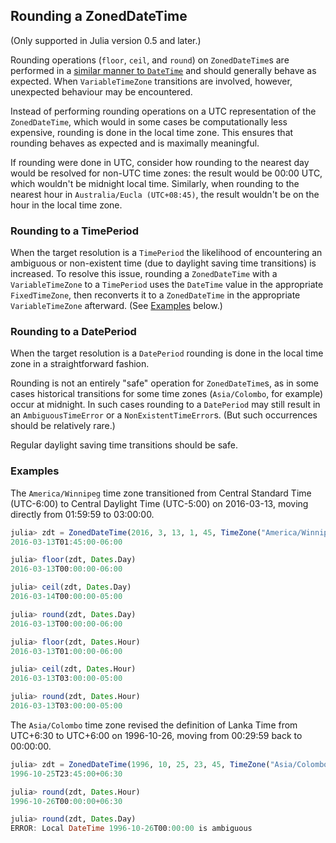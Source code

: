 ## Rounding a ZonedDateTime

(Only supported in Julia version 0.5 and later.)

Rounding operations (`floor`, `ceil`, and `round`) on `ZonedDateTime`s are performed in a
[similar manner to `DateTime`](http://julia.readthedocs.io/en/latest/manual/dates/#rounding)
and should generally behave as expected. When `VariableTimeZone` transitions are involved,
however, unexpected behaviour may be encountered.

Instead of performing rounding operations on a UTC representation of the `ZonedDateTime`,
which would in some cases be computationally less expensive, rounding is done in the local
time zone. This ensures that rounding behaves as expected and is maximally meaningful.

If rounding were done in UTC, consider how rounding to the nearest day would be resolved for
non-UTC time zones: the result would be 00:00 UTC, which wouldn't be midnight local time.
Similarly, when rounding to the nearest hour in `Australia/Eucla (UTC+08:45)`, the result
wouldn't be on the hour in the local time zone.

### Rounding to a TimePeriod

When the target resolution is a `TimePeriod` the likelihood of encountering an ambiguous or
non-existent time (due to daylight saving time transitions) is increased. To resolve this
issue, rounding a `ZonedDateTime` with a `VariableTimeZone` to a `TimePeriod` uses the
`DateTime` value in the appropriate `FixedTimeZone`, then reconverts it to a `ZonedDateTime`
in the appropriate `VariableTimeZone` afterward. (See [Examples](#examples) below.)

### Rounding to a DatePeriod

When the target resolution is a `DatePeriod` rounding is done in the local time zone in a
straightforward fashion.

Rounding is not an entirely "safe" operation for `ZonedDateTime`s, as in some cases
historical transitions for some time zones (`Asia/Colombo`, for example) occur at midnight.
In such cases rounding to a `DatePeriod` may still result in an `AmbiguousTimeError` or a
`NonExistentTimeError`s. (But such occurrences should be relatively rare.)

Regular daylight saving time transitions should be safe.

### Examples

The `America/Winnipeg` time zone transitioned from Central Standard Time (UTC-6:00) to
Central Daylight Time (UTC-5:00) on 2016-03-13, moving directly from 01:59:59 to 03:00:00.

```julia
julia> zdt = ZonedDateTime(2016, 3, 13, 1, 45, TimeZone("America/Winnipeg"))
2016-03-13T01:45:00-06:00

julia> floor(zdt, Dates.Day)
2016-03-13T00:00:00-06:00

julia> ceil(zdt, Dates.Day)
2016-03-14T00:00:00-05:00

julia> round(zdt, Dates.Day)
2016-03-13T00:00:00-06:00

julia> floor(zdt, Dates.Hour)
2016-03-13T01:00:00-06:00

julia> ceil(zdt, Dates.Hour)
2016-03-13T03:00:00-05:00

julia> round(zdt, Dates.Hour)
2016-03-13T03:00:00-05:00
```

The `Asia/Colombo` time zone revised the definition of Lanka Time from UTC+6:30 to UTC+6:00
on 1996-10-26, moving from 00:29:59 back to 00:00:00.

```julia
julia> zdt = ZonedDateTime(1996, 10, 25, 23, 45, TimeZone("Asia/Colombo"))
1996-10-25T23:45:00+06:30

julia> round(zdt, Dates.Hour)
1996-10-26T00:00:00+06:30

julia> round(zdt, Dates.Day)
ERROR: Local DateTime 1996-10-26T00:00:00 is ambiguous
```
